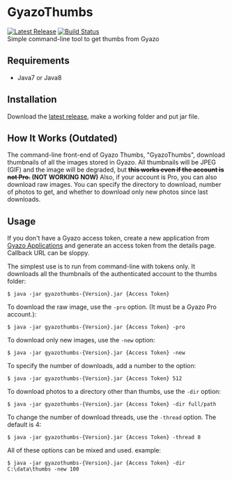 # GyazoThumbs
[![Latest Release](https://img.shields.io/github/release/Team-Fruit/GyazoThumbs.svg?label=Latest%20Release&style=flat)](https://github.com/Team-Fruit/GyazoThumbs/releases/latest) [![Build Status](https://travis-ci.org/Team-Fruit/GyazoThumbs.svg?branch=master)](https://travis-ci.org/Team-Fruit/GyazoThumbs)  
Simple command-line tool to get thumbs from Gyazo

## Requirements
- Java7 or Java8

## Installation
Download the [latest release](https://github.com/Team-Fruit/GyazoThumbs/releases/latest), make a working folder and put jar file.

## How It Works (Outdated)
The command-line front-end of Gyazo Thumbs, "GyazoThumbs", download thumbnails of all the images stored in Gyazo. All thumbnails will be JPEG (GIF) and the image will be degraded, but **~~this works even if the account is not Pro.~~ (NOT WORKING NOW)** Also, if your account is Pro, you can also download raw images. You can specify the directory to download, number of photos to get, and whether to download only new photos since last downloads.

## Usage
If you don't have a Gyazo access token, create a new application from [Gyazo Applications](https://gyazo.com/oauth/applications) and generate an access token from the details page. Callback URL can be sloppy.

The simplest use is to run from command-line with tokens only. It downloads all the thumbnails of the authenticated account to the thumbs folder:
```
$ java -jar gyazothumbs-{Version}.jar {Access Token}
```
To download the raw image, use the `-pro` option. (It must be a Gyazo Pro account.):
```
$ java -jar gyazothumbs-{Version}.jar {Access Token} -pro
```
To download only new images, use the `-new` option:
```
$ java -jar gyazothumbs-{Version}.jar {Access Token} -new
```
To specify the number of downloads, add a number to the option:
```
$ java -jar gyazothumbs-{Version}.jar {Access Token} 512
```
To download photos to a directory other than thumbs, use the `-dir` option:
```
$ java -jar gyazothumbs-{Version}.jar {Access Token} -dir full/path
```
To change the number of download threads, use the `-thread` option. The default is 4:
```
$ java -jar gyazothumbs-{Version}.jar {Access Token} -thread 8
```
All of these options can be mixed and used. example:
```
$ java -jar gyazothumbs-{Version}.jar {Access Token} -dir C:\data\thumbs -new 100
```
